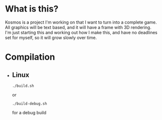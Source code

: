 # What is this?

Kosmos is a project I'm working on that I want to turn into a complete game.
All graphics will be text based, and it will have a frame with 3D rendering.
I'm just starting this and working out how I make this, and have no deadlines set for myself, so it will grow slowly over time.

# Compilation

-  ## Linux
    
    ```shell
    ./build.sh
    ```
    or
    ```shell
    ./build-debug.sh
    ```
    for a debug build
